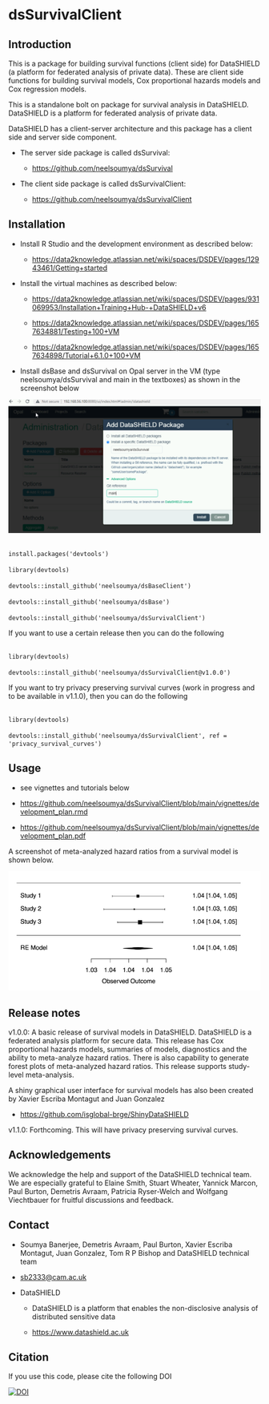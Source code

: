 # dsSurvivalClient

## Introduction

This is a package for building survival functions (client side) for DataSHIELD (a platform for federated analysis of private data). These are client side functions for building survival models, Cox proportional hazards models and Cox regression models.

This is a standalone bolt on package for survival analysis in DataSHIELD. DataSHIELD is a platform for federated analysis of private data.

DataSHIELD has a client-server architecture and this package has a client side and server side component.

* The server side package is called dsSurvival:

    * https://github.com/neelsoumya/dsSurvival

* The client side package is called dsSurvivalClient:

    * https://github.com/neelsoumya/dsSurvivalClient


## Installation

* Install R Studio and the development environment as described below:

    * https://data2knowledge.atlassian.net/wiki/spaces/DSDEV/pages/12943461/Getting+started


* Install the virtual machines as described below:

    * https://data2knowledge.atlassian.net/wiki/spaces/DSDEV/pages/931069953/Installation+Training+Hub-+DataSHIELD+v6

    * https://data2knowledge.atlassian.net/wiki/spaces/DSDEV/pages/1657634881/Testing+100+VM

    * https://data2knowledge.atlassian.net/wiki/spaces/DSDEV/pages/1657634898/Tutorial+6.1.0+100+VM

* Install dsBase and dsSurvival on Opal server in the VM (type neelsoumya/dsSurvival and main in the textboxes) as shown in the screenshot below

![Screenshot of installation of package in VM](Capture_VM_install_screenshot.PNG)


```

install.packages('devtools')

library(devtools)

devtools::install_github('neelsoumya/dsBaseClient')
	
devtools::install_github('neelsoumya/dsBase')

devtools::install_github('neelsoumya/dsSurvivalClient')

```

If you want to use a certain release then you can do the following

```

library(devtools)

devtools::install_github('neelsoumya/dsSurvivalClient@v1.0.0')

```

If you want to try privacy preserving survival curves (work in progress and to be available in v1.1.0), then you can do the following

```

library(devtools)

devtools::install_github('neelsoumya/dsSurvivalClient', ref = 'privacy_survival_curves')

```



## Usage

* see vignettes and tutorials below   

* https://github.com/neelsoumya/dsSurvivalClient/blob/main/vignettes/development_plan.rmd

* https://github.com/neelsoumya/dsSurvivalClient/blob/main/vignettes/development_plan.pdf


A screenshot of meta-analyzed hazard ratios from a survival model is shown below.

![Meta-analyzed hazard ratios from survival models](screenshot_survival_models.png)


## Release notes

v1.0.0: A basic release of survival models in DataSHIELD.  DataSHIELD is a federated analysis platform for secure data. This release has Cox proportional hazards models, summaries of models, diagnostics and the ability to meta-analyze hazard ratios. There is also capability to generate forest plots of meta-analyzed hazard ratios. This release supports study-level meta-analysis.

A shiny graphical user interface for survival models has also been created by Xavier Escriba Montagut and Juan Gonzalez


* https://github.com/isglobal-brge/ShinyDataSHIELD


v1.1.0: Forthcoming. This will have privacy preserving survival curves.


## Acknowledgements

We acknowledge the help and support of the DataSHIELD technical team.
We are especially grateful to Elaine Smith, Stuart Wheater, Yannick Marcon, Paul Burton, Demetris Avraam, Patricia Ryser-Welch and Wolfgang Viechtbauer for fruitful discussions and feedback.


## Contact

* Soumya Banerjee, Demetris Avraam, Paul Burton, Xavier Escriba Montagut, Juan Gonzalez, Tom R P Bishop and DataSHIELD technical team

* sb2333@cam.ac.uk

* DataSHIELD 

    * DataSHIELD is a platform that enables the non-disclosive analysis of distributed sensitive data 

    * https://www.datashield.ac.uk
    
    
## Citation

If you use this code, please cite the following DOI

[![DOI](https://zenodo.org/badge/362161720.svg)](https://zenodo.org/badge/latestdoi/362161720)

